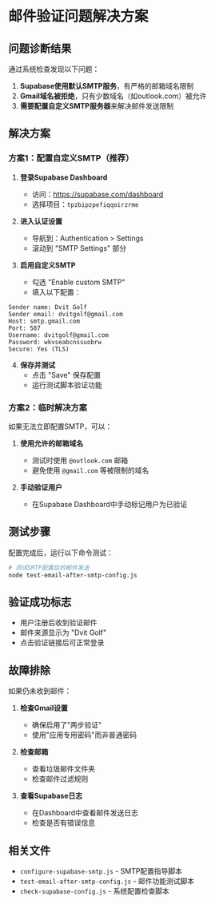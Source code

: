 # 邮件验证问题解决方案

## 问题诊断结果

通过系统检查发现以下问题：

1. **Supabase使用默认SMTP服务**，有严格的邮箱域名限制
2. **Gmail域名被拒绝**，只有少数域名（如outlook.com）被允许
3. **需要配置自定义SMTP服务器**来解决邮件发送限制

## 解决方案

### 方案1：配置自定义SMTP（推荐）

1. **登录Supabase Dashboard**
   - 访问：https://supabase.com/dashboard
   - 选择项目：`tpzbipzpefiqqoirzrme`

2. **进入认证设置**
   - 导航到：Authentication > Settings
   - 滚动到 "SMTP Settings" 部分

3. **启用自定义SMTP**
   - 勾选 "Enable custom SMTP"
   - 填入以下配置：

```
Sender name: Dvit Golf
Sender email: dvitgolf@gmail.com
Host: smtp.gmail.com
Port: 587
Username: dvitgolf@gmail.com
Password: wkvseabcnssuobrw
Secure: Yes (TLS)
```

4. **保存并测试**
   - 点击 "Save" 保存配置
   - 运行测试脚本验证功能

### 方案2：临时解决方案

如果无法立即配置SMTP，可以：

1. **使用允许的邮箱域名**
   - 测试时使用 `@outlook.com` 邮箱
   - 避免使用 `@gmail.com` 等被限制的域名

2. **手动验证用户**
   - 在Supabase Dashboard中手动标记用户为已验证

## 测试步骤

配置完成后，运行以下命令测试：

```bash
# 测试SMTP配置后的邮件发送
node test-email-after-smtp-config.js
```

## 验证成功标志

- 用户注册后收到验证邮件
- 邮件来源显示为 "Dvit Golf"
- 点击验证链接后可正常登录

## 故障排除

如果仍未收到邮件：

1. **检查Gmail设置**
   - 确保启用了"两步验证"
   - 使用"应用专用密码"而非普通密码

2. **检查邮箱**
   - 查看垃圾邮件文件夹
   - 检查邮件过滤规则

3. **查看Supabase日志**
   - 在Dashboard中查看邮件发送日志
   - 检查是否有错误信息

## 相关文件

- `configure-supabase-smtp.js` - SMTP配置指导脚本
- `test-email-after-smtp-config.js` - 邮件功能测试脚本
- `check-supabase-config.js` - 系统配置检查脚本
